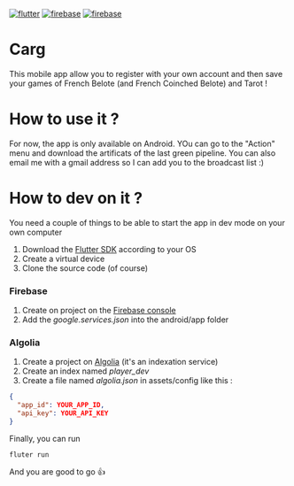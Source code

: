 [![flutter](https://img.shields.io/badge/flutter-blue?logo=flutter&style=for-the-badge)](https://flutter.dev) 
[![firebase](https://img.shields.io/badge/firebase-grey?logo=firebase&style=for-the-badge)](https://firebase.google.com)
[![firebase](https://img.shields.io/badge/algolia-grey?logo=algolia&style=for-the-badge)](https://algolia.com)
# Carg
This mobile app allow you to register with your own account and then save your games of French Belote (and French Coinched Belote) and Tarot !


# How to use it ?
For now, the app is only available on Android. YOu can go to the "Action" menu and download the artificats of the last 
green pipeline. You can also email me with a gmail address so I can add you to the broadcast list :)

# How to dev on it ?
You need a couple of things to be able to start the app in dev mode on your own computer
1) Download the [Flutter SDK](https://flutter.dev/docs/get-started/install) according to your OS
2) Create a virtual device
3) Clone the source code (of course)

### Firebase
1) Create on project on the [Firebase console](https://console.firebase.google.com/u/0/?hl=fr)
2) Add the *google.services.json* into the android/app folder
### Algolia
1) Create a project on [Algolia](https://www.algolia.com/users/sign_in) (it's an indexation service)
2) Create an index named *player_dev*
3) Create a file named *algolia.json* in assets/config like this :
```json
{
  "app_id": YOUR_APP_ID,
  "api_key": YOUR_API_KEY
}
```

Finally, you can run
```shell script
fluter run
```
And you are good to go :thumbsup:



